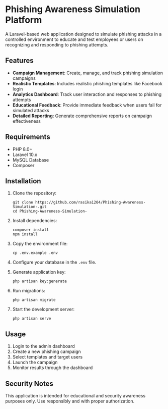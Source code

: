 # Phishing Awareness Simulation Platform

A Laravel-based web application designed to simulate phishing attacks in a controlled environment to educate and test employees or users on recognizing and responding to phishing attempts.

## Features

- **Campaign Management**: Create, manage, and track phishing simulation campaigns
- **Realistic Templates**: Includes realistic phishing templates like Facebook login
- **Analytics Dashboard**: Track user interaction and responses to phishing attempts
- **Educational Feedback**: Provide immediate feedback when users fall for simulated attacks
- **Detailed Reporting**: Generate comprehensive reports on campaign effectiveness

## Requirements

- PHP 8.0+
- Laravel 10.x
- MySQL Database
- Composer

## Installation

1. Clone the repository:
   ```
   git clone https://github.com/rasika1204/Phishing-Awareness-Simulation-.git
   cd Phishing-Awareness-Simulation-
   ```

2. Install dependencies:
   ```
   composer install
   npm install
   ```

3. Copy the environment file:
   ```
   cp .env.example .env
   ```

4. Configure your database in the `.env` file.

5. Generate application key:
   ```
   php artisan key:generate
   ```

6. Run migrations:
   ```
   php artisan migrate
   ```

7. Start the development server:
   ```
   php artisan serve
   ```

## Usage

1. Login to the admin dashboard
2. Create a new phishing campaign
3. Select templates and target users
4. Launch the campaign
5. Monitor results through the dashboard

## Security Notes

This application is intended for educational and security awareness purposes only. Use responsibly and with proper authorization.
